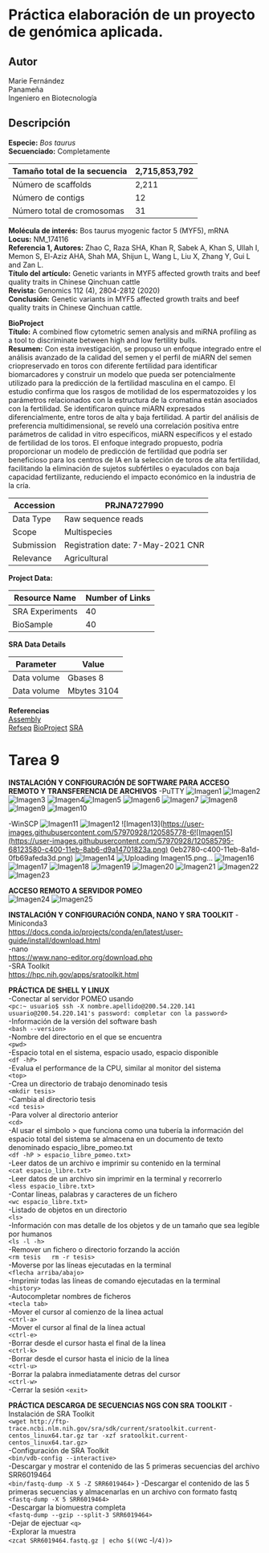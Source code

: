 # Práctica elaboración de un proyecto de genómica aplicada.

## Autor
Marie Fernández  
Panameña  
Ingeniero en Biotecnología  

## Descripción
**Especie:** _Bos taurus_  
**Secuenciado:** Completamente  

| Tamaño total de la secuencia | 2,715,853,792 | 
| ------------- | ------------- |
| Número de scaffolds | 2,211 |  
| Número de contigs  | 12 |  
| Número total de cromosomas | 31 |  

**Molécula de interés:** Bos taurus myogenic factor 5 (MYF5), mRNA  
**Locus:** NM_174116  
**Referencia 1, Autores:** Zhao C, Raza SHA, Khan R, Sabek A, Khan S, Ullah I, Memon S,
            El-Aziz AHA, Shah MA, Shijun L, Wang L, Liu X, Zhang Y, Gui L and
            Zan L.  
**Título del artículo:** Genetic variants in MYF5 affected growth traits and beef quality
            traits in Chinese Qinchuan cattle  
**Revista:** Genomics 112 (4), 2804-2812 (2020)  
 **Conclusión:** Genetic variants in MYF5 affected growth traits and beef
            quality traits in Chinese Qinchuan cattle.  
            
**BioProject**  
**Título:** A combined flow cytometric semen analysis and miRNA profiling as a tool to discriminate between high and low fertility bulls.  
**Resumen:** Con esta investigación, se propuso un enfoque integrado entre el análisis avanzado de la calidad del semen y el perfil de miARN del semen criopreservado en toros con diferente fertilidad para identificar biomarcadores y construir un modelo que pueda ser potencialmente utilizado para la predicción de la fertilidad masculina en el campo. El estudio confirma que los rasgos de motilidad de los espermatozoides y los parámetros relacionados con la estructura de la cromatina están asociados con la fertilidad. Se identificaron quince miARN expresados diferencialmente, entre toros de alta y baja fertilidad. A partir del análisis de preferencia multidimensional, se reveló una correlación positiva entre parámetros de calidad in vitro específicos, miARN específicos y el estado de fertilidad de los toros. El enfoque integrado propuesto, podría proporcionar un modelo de predicción de fertilidad que podría ser beneficioso para los centros de IA en la selección de toros de alta fertilidad, facilitando la eliminación de sujetos subfértiles o eyaculados con baja capacidad fertilizante, reduciendo el impacto económico en la industria de la cría.  

| Accession	| PRJNA727990 |  
| --------- | --------- |  
| Data Type	| Raw sequence reads |  
| Scope | Multispecies |  
| Submission | Registration date: 7-May-2021 CNR |  
| Relevance | Agricultural |  

**Project Data:**  

| Resource Name | Number of Links |  
| ------ | ------- |  
| SRA Experiments | 40 |  
| BioSample | 40 |  

**SRA Data Details**  

| Parameter	| Value | 
| ------- | ------- |
| Data volume | Gbases	8 |  
| Data volume | Mbytes	3104 |  

**Referencias**  
[Assembly](https://www.ncbi.nlm.nih.gov/assembly/GCF_002263795.1)  
[Refseq](https://www.ncbi.nlm.nih.gov/nuccore/NM_174116.1) 
[BioProject](https://www.ncbi.nlm.nih.gov/bioproject/727990)
[SRA](https://www.ncbi.nlm.nih.gov/sra/SRX10826180[accn])

# Tarea 9  

**INSTALACIÓN Y CONFIGURACIÓN DE SOFTWARE PARA ACCESO REMOTO Y TRANSFERENCIA DE ARCHIVOS**
-PuTTY
![Imagen1](https://user-images.githubusercontent.com/57970928/120585691-39945a80-c400-11eb-9df2-d1a3b40b0e55.png)
![Imagen2](https://user-images.githubusercontent.com/57970928/120585694-3c8f4b00-c400-11eb-9399-37feeef9b913.png)
![Imagen3](https://user-images.githubusercontent.com/57970928/120585705-40bb6880-c400-11eb-9986-3aa324e91c87.png)
![Imagen4](https://user-images.githubusercontent.com/57970928/120585707-41ec9580-c400-11eb-9a41-482c962edaa1.png)![Imagen5](https://user-images.githubusercontent.com/57970928/120585714-444eef80-c400-11eb-96e0-434ff39880f7.png)
![Imagen6](https://user-images.githubusercontent.com/57970928/120585719-46b14980-c400-11eb-90be-778fb27b29fb.png)
![Imagen7](https://user-images.githubusercontent.com/57970928/120585723-47e27680-c400-11eb-9908-9c5177bd568e.png)
![Imagen8](https://user-images.githubusercontent.com/57970928/120585730-49ac3a00-c400-11eb-8e0a-38391b6c2595.png)
![Imagen9](https://user-images.githubusercontent.com/57970928/120585733-4add6700-c400-11eb-8bf2-abcd75f8a378.png)
![Imagen10](https://user-images.githubusercontent.com/57970928/120585734-4c0e9400-c400-11eb-875c-4b018b43094c.png)

-WinSCP
![Imagen11](https://user-images.githubusercontent.com/57970928/120585770-5d57a080-c400-11eb-86a6-68ffa7c62471.png)
![Imagen12](https://user-images.githubusercontent.com/57970928/120585774-60529100-c400-11eb-9634-1968bcce380a.png)
![Imagen13](https://user-images.githubusercontent.com/57970928/120585778-6![Imagen15](https://user-images.githubusercontent.com/57970928/120585795-68123580-c400-11eb-8ab6-d9a14701823a.png)
0eb2780-c400-11eb-8a1d-0fb69afeda3d.png)
![Imagen14](https://user-images.githubusercontent.com/57970928/120585779-6183be00-c400-11eb-8aa9-ddca9cda9887.png)
![Uploading Imagen15.png…]()
![Imagen16](https://user-images.githubusercontent.com/57970928/120585804-6c3e5300-c400-11eb-9bc9-b6a33ee8aa98.png)
![Imagen17](https://user-images.githubusercontent.com/57970928/120585808-6d6f8000-c400-11eb-91e0-e28760ca8fc1.png)
![Imagen18](https://user-images.githubusercontent.com/57970928/120585812-6f394380-c400-11eb-99c9-59d6c85f16c6.png)
![Imagen19](https://user-images.githubusercontent.com/57970928/120585818-719b9d80-c400-11eb-81f3-2da5c1e3986b.png)
![Imagen20](https://user-images.githubusercontent.com/57970928/120585820-72343400-c400-11eb-9463-37f21dd22cc5.png)
![Imagen21](https://user-images.githubusercontent.com/57970928/120585824-752f2480-c400-11eb-8d92-028516ae60a7.png)
![Imagen22](https://user-images.githubusercontent.com/57970928/120585830-76f8e800-c400-11eb-9343-e6ee7d4b67cf.png)
![Imagen23](https://user-images.githubusercontent.com/57970928/120585835-78c2ab80-c400-11eb-8863-1d70e1b7e9a2.png)

**ACCESO REMOTO A SERVIDOR POMEO**  
![Imagen24](https://user-images.githubusercontent.com/57970928/120585872-87a95e00-c400-11eb-9f70-234a6dbe8a89.png)
![Imagen25](https://user-images.githubusercontent.com/57970928/120585878-89732180-c400-11eb-988b-babb04fd919c.png)

**INSTALACIÓN Y CONFIGURACIÓN CONDA, NANO Y SRA TOOLKIT**
-Miniconda3  
https://docs.conda.io/projects/conda/en/latest/user-guide/install/download.html  
-nano  
https://www.nano-editor.org/download.php  
-SRA Toolkit  
https://hpc.nih.gov/apps/sratoolkit.html  

**PRÁCTICA DE SHELL Y LINUX**  
-Conectar al servidor POMEO usando  
`<pc:~ usuario$ ssh -X nombre.apellido@200.54.220.141
usuario@200.54.220.141's password: completar con la password>`  
-Información de la versión del software bash  
`<bash --version>`  
-Nombre del directorio en el que se encuentra  
`<pwd>`  
-Espacio total en el sistema, espacio usado, espacio disponible  
`<df -hP>`  
-Evalua el performance de la CPU, similar al monitor del sistema  
`<top>`  
-Crea un directorio de trabajo denominado tesis  
`<mkdir tesis>`  
-Cambia al directorio tesis  
`<cd tesis>`  
-Para volver al directorio anterior  
`<cd>`  
-Al usar el simbolo > que funciona como una tubería la información del espacio total del sistema se almacena en un documento de texto denominado espacio_libre_pomeo.txt  
`<df -hP > espacio_libre_pomeo.txt>`  
-Leer datos de un archivo e imprimir su contenido en la terminal  
`<cat espacio_libre.txt>`  
-Leer datos de un archivo sin imprimir en la terminal y recorrerlo  
`<less espacio_libre.txt>`  
-Contar líneas, palabras y caracteres de un fichero  
`<wc espacio_libre.txt>`  
-Listado de objetos en un directorio  
`<ls>`  
-Información con mas detalle de los objetos y de un tamaño que sea legible por humanos  
`<ls -l -h>`  
-Remover un fichero o directorio forzando la acción  
`<rm tesis  
rm -r tesis>`  
-Moverse por las líneas ejecutadas en la terminal  
`<flecha arriba/abajo>`  
-Imprimir todas las líneas de comando ejecutadas en la terminal  
`<history>`  
-Autocompletar nombres de ficheros  
`<tecla tab>`  
-Mover el cursor al comienzo de la línea actual   
`<ctrl-a>`  
-Mover el cursor al final de la línea actual  
`<ctrl-e>`  
-Borrar desde el cursor hasta el final de la línea   
`<ctrl-k>`  
-Borrar desde el cursor hasta el inicio de la línea  
`<ctrl-u>`  
-Borrar la palabra inmediatamente detras del cursor  
`<ctrl-w>`  
-Cerrar la sesión
`<exit>`

**PRÁCTICA DESCARGA DE SECUENCIAS NGS CON SRA TOOLKIT**
-Instalación de SRA Toolkit  
`<wget http://ftp-trace.ncbi.nlm.nih.gov/sra/sdk/current/sratoolkit.current-centos_linux64.tar.gz
tar -xzf sratoolkit.current-centos_linux64.tar.gz>`  
-Configuración de SRA Toolkit  
`<bin/vdb-config --interactive>`   
-Descargar y mostrar el contenido de las 5 primeras secuencias del archivo SRR6019464  
`<bin/fastq-dump -X 5 -Z SRR6019464>` }
-Descargar el contenido de las 5 primeras secuencias y almacenarlas en un archivo con formato fastq  
 `<fastq-dump -X 5 SRR6019464>`  
 -Descargar la biomuestra completa  
 `<fastq-dump --gzip --split-3 SRR6019464>`  
 -Dejar de ejectuar
 `<q>`  
 -Explorar la muestra  
 `<zcat SRR6019464.fastq.gz | echo $((`wc -l`/4))>`  
 
 






